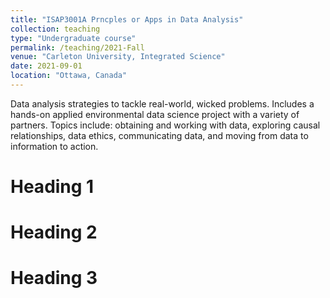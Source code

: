 ```yaml
---
title: "ISAP3001A Prncples or Apps in Data Analysis"
collection: teaching
type: "Undergraduate course"
permalink: /teaching/2021-Fall
venue: "Carleton University, Integrated Science"
date: 2021-09-01
location: "Ottawa, Canada"
---
```


Data analysis strategies to tackle real-world, wicked problems. Includes a hands-on applied environmental data science project with a variety of partners. Topics include: obtaining and working with data, exploring causal relationships, data ethics, communicating data, and moving from data to information to action.

Heading 1
======

Heading 2
======

Heading 3
======
